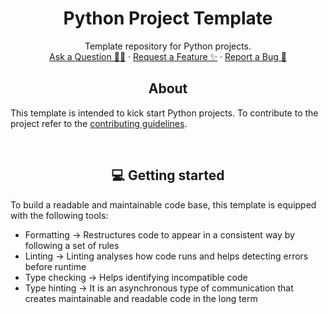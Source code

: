 <h1 align="center"> Python Project Template </h1>
<div align="center">
Template repository for Python projects.
</br>
<a href="https://github.com/aledelunap/pyproject-template/issues/new?labels=question&title=New+question">Ask a Question 🙋🏽</a>
·
<a href="https://github.com/aledelunap/pyproject-template/issues/new?labels=enhancement&title=New+feature+request">Request a Feature ✨</a>
·
<a href="https://github.com/aledelunap/pyproject-template/issues/new?labels=bug&title=New+bug+report">Report a Bug 🐛</a>
</div>


<h2  align="center"> About </h2>

This template is intended to kick start Python projects. To contribute to the project refer to the [contributing guidelines](CONTRIBUTING.md).

</br>
<h2 align="center">💻 Getting started</h2>
To build a readable and maintainable code base, this template is equipped with the following tools:

- Formatting  $\rightarrow$ Restructures code to appear in a consistent way by following a set of rules
- Linting  $\rightarrow$ Linting analyses how code runs and helps detecting errors before runtime
- Type checking $\rightarrow$  Helps identifying incompatible code
- Type hinting $\rightarrow$ It is an asynchronous type of communication that creates maintainable and readable code in the long term

